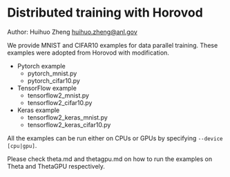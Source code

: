 # Distributed training with Horovod

Author: Huihuo Zheng <huihuo.zheng@anl.gov>

We provide MNIST and CIFAR10 examples for data parallel training. These examples were adopted from Horovod with modification. 

* Pytorch example
  * pytorch_mnist.py
  * pytorch_cifar10.py
* TensorFlow example
  * tensorflow2_mnist.py
  * tensorflow2_cifar10.py
* Keras example
  * tensorflow2_keras_mnist.py
  * tensorflow2_keras_cifar10.py
  
All the examples can be run either on CPUs or GPUs by specifying ```--device [cpu|gpu]```. 

Please check theta.md and thetagpu.md on how to run the examples on Theta and ThetaGPU respectively. 

  